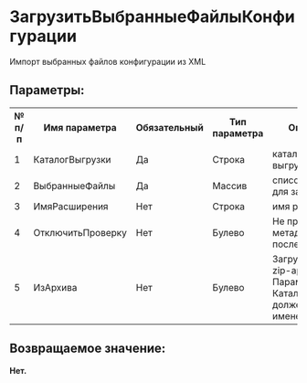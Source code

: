 ﻿
<h1>ЗагрузитьВыбранныеФайлыКонфигурации</h1>
<p class="funcdesc">Импорт выбранных файлов конфигурации из XML<br /></p><h2>Параметры:</h2><table>
<tr>
  <th height="16" width="10%"><b>№ п/п</b></th>
  <th height="16" width="20%"><b>Имя параметра</b></th>
  <th height="16" width="10%"><b>Обязательный</b></th>
  <th height="16" width="20%"><b>Тип параметра</b></th>
  <th height="16" width="40%"><b>Описание</b></th>	
</tr><tr>
  <td >1</td>
  <td >КаталогВыгрузки</td>
  <td >Да</td>
  <td >Строка</td>
  <td >каталог выгрузки файлов</td>	
</tr><tr>
  <td >2</td>
  <td >ВыбранныеФайлы</td>
  <td >Да</td>
  <td >Массив</td>
  <td >список файлов для загрузки</td>	
</tr><tr>
  <td >3</td>
  <td >ИмяРасширения</td>
  <td >Нет</td>
  <td >Строка</td>
  <td >имя расширения</td>	
</tr><tr>
  <td >4</td>
  <td >ОтключитьПроверку</td>
  <td >Нет</td>
  <td >Булево</td>
  <td >Не проверять метаданные после загрузки</td>	
</tr><tr>
  <td >5</td>
  <td >ИзАрхива</td>
  <td >Нет</td>
  <td >Булево</td>
  <td >Загружать из zip-архива. Параметр КаталогВыгрузки должен быть именем архива.</td>	
</tr></table><h2>Возвращаемое значение:</h2>
<b>Нет. </b><br />
